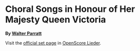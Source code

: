 
# Choral Songs in Honour of Her Majesty Queen Victoria

__By [Walter Parratt](..)__

Visit the [official set page] in [OpenScore Lieder].

[official set page]: https://musescore.com/openscore-lieder-corpus/sets/5106617
[OpenScore Lieder]: https://musescore.com/openscore-lieder-corpus
